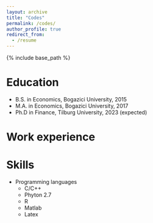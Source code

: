```yaml
---
layout: archive
title: "Codes"
permalink: /codes/
author_profile: true
redirect_from:
  - /resume
---
```


{% include base_path %}

Education
======
* B.S. in Economics, Bogazici University, 2015
* M.A. in Economics, Bogazici University, 2017
* Ph.D in Finance, Tilburg University, 2023 (expected)

Work experience
======
  
Skills
======
* Programming languages 
  * C/C++
  * Phyton 2.7
  * R
  * Matlab 
  * Latex

